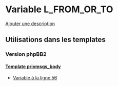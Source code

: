 # Variable L_FROM_OR_TO
[Ajouter une description](https://fa-tvars.appspot.com/var/L_FROM_OR_TO)

## Utilisations dans les templates

### Version phpBB2

#### [Template privmsgs_body](subsilver/privmsgs_body.md)
* [Variable &agrave; la ligne 56](../subsilver/privmsgs_body.tpl#L56)